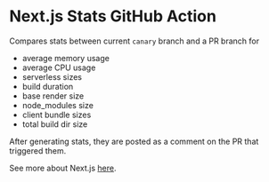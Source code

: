 # Next.js Stats GitHub Action

Compares stats between current `canary` branch and a PR branch for
- average memory usage
- average CPU usage
- serverless sizes
- build duration
- base render size
- node_modules size
- client bundle sizes
- total build dir size

After generating stats, they are posted as a comment on the PR that triggered them. 

See more about Next.js [here](https://nextjs.org).
